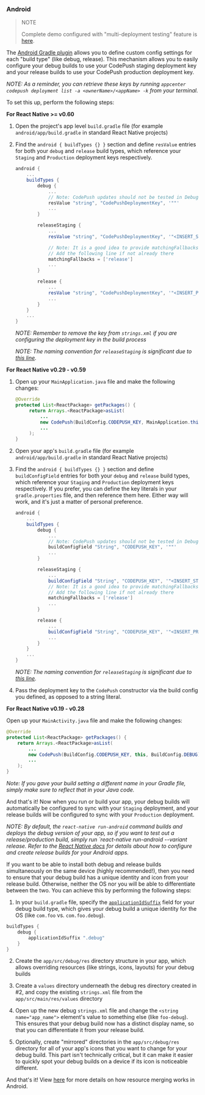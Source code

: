 ### Android

> NOTE
>
> Complete demo configured with "multi-deployment testing" feature is [here](https://github.com/microsoft/react-native-washington-push/files/1314118/rncp1004.zip).

The [Android Gradle plugin](https://google.github.io/android-gradle-dsl/current/index.html) allows you to define custom config settings for each "build type" (like debug, release). This mechanism allows you to easily configure your debug builds to use your CodePush staging deployment key and your release builds to use your CodePush production deployment key.

_NOTE: As a reminder, you can retrieve these keys by running `appcenter codepush deployment list -a <ownerName>/<appName> -k` from your terminal._

To set this up, perform the following steps:

**For React Native >= v0.60**

1. Open the project's app level `build.gradle` file (for example `android/app/build.gradle` in standard React Native projects)

2. Find the `android { buildTypes {} }` section and define `resValue` entries for both your `debug` and `release` build types, which reference your `Staging` and `Production` deployment keys respectively.

   ```groovy
   android {
       ...
       buildTypes {
           debug {
               ...
               // Note: CodePush updates should not be tested in Debug mode as they are overriden by the RN packager. However, because CodePush checks for updates in all modes, we must supply a key.
               resValue "string", "CodePushDeploymentKey", '""'
               ...
           }

           releaseStaging {
               ...
               resValue "string", "CodePushDeploymentKey", '"<INSERT_STAGING_KEY>"'

               // Note: It is a good idea to provide matchingFallbacks for the new buildType you create to prevent build issues
               // Add the following line if not already there
               matchingFallbacks = ['release']
               ...
           }

           release {
               ...
               resValue "string", "CodePushDeploymentKey", '"<INSERT_PRODUCTION_KEY>"'
               ...
           }
       }
       ...
   }
   ```

   _NOTE: Remember to remove the key from `strings.xml` if you are configuring the deployment key in the build process_

   _NOTE: The naming convention for `releaseStaging` is significant due to [this line](https://github.com/facebook/react-native/blob/e083f9a139b3f8c5552528f8f8018529ef3193b9/react.gradle#L79)._

**For React Native v0.29 - v0.59**

1. Open up your `MainApplication.java` file and make the following changes:

   ```java
   @Override
   protected List<ReactPackage> getPackages() {
        return Arrays.<ReactPackage>asList(
            ...
            new CodePush(BuildConfig.CODEPUSH_KEY, MainApplication.this, BuildConfig.DEBUG), // Add/change this line.
            ...
        );
   }
   ```

2. Open your app's `build.gradle` file (for example `android/app/build.gradle` in standard React Native projects)

3. Find the `android { buildTypes {} }` section and define `buildConfigField` entries for both your `debug` and `release` build types, which reference your `Staging` and `Production` deployment keys respectively. If you prefer, you can define the key literals in your `gradle.properties` file, and then reference them here. Either way will work, and it's just a matter of personal preference.

   ```groovy
   android {
       ...
       buildTypes {
           debug {
               ...
               // Note: CodePush updates should not be tested in Debug mode as they are overriden by the RN packager. However, because CodePush checks for updates in all modes, we must supply a key.
               buildConfigField "String", "CODEPUSH_KEY", '""'
               ...
           }

           releaseStaging {
               ...
               buildConfigField "String", "CODEPUSH_KEY", '"<INSERT_STAGING_KEY>"'
               // Note: It is a good idea to provide matchingFallbacks for the new buildType you create to prevent build issues
               // Add the following line if not already there
               matchingFallbacks = ['release']
               ...
           }

           release {
               ...
               buildConfigField "String", "CODEPUSH_KEY", '"<INSERT_PRODUCTION_KEY>"'
               ...
           }
       }
       ...
   }
   ```

   _NOTE: The naming convention for `releaseStaging` is significant due to [this line](https://github.com/facebook/react-native/blob/e083f9a139b3f8c5552528f8f8018529ef3193b9/react.gradle#L79)._

4. Pass the deployment key to the `CodePush` constructor via the build config you defined, as opposed to a string literal.

**For React Native v0.19 - v0.28**

Open up your `MainActivity.java` file and make the following changes:

```java
@Override
protected List<ReactPackage> getPackages() {
    return Arrays.<ReactPackage>asList(
        ...
        new CodePush(BuildConfig.CODEPUSH_KEY, this, BuildConfig.DEBUG), // Add/change this line.
        ...
    );
}
```

_Note: If you gave your build setting a different name in your Gradle file, simply make sure to reflect that in your Java code._

And that's it! Now when you run or build your app, your debug builds will automatically be configured to sync with your `Staging` deployment, and your release builds will be configured to sync with your `Production` deployment.

_NOTE: By default, the `react-native run-android` command builds and deploys the debug version of your app, so if you want to test out a release/production build, simply run `react-native run-android --variant release. Refer to the [React Native docs](http://facebook.github.io/react-native/docs/signed-apk-android.html#conten) for details about how to configure and create release builds for your Android apps._

If you want to be able to install both debug and release builds simultaneously on the same device (highly recommended!), then you need to ensure that your debug build has a unique identity and icon from your release build. Otherwise, neither the OS nor you will be able to differentiate between the two. You can achieve this by performing the following steps:

1. In your `build.gradle` file, specify the [`applicationIdSuffix`](http://google.github.io/android-gradle-dsl/current/com.android.build.gradle.internal.dsl.BuildType.html#com.android.build.gradle.internal.dsl.BuildType:applicationIdSuffix) field for your debug build type, which gives your debug build a unique identity for the OS (like `com.foo` vs. `com.foo.debug`).

```groovy
buildTypes {
    debug {
        applicationIdSuffix ".debug"
    }
}
```

2. Create the `app/src/debug/res` directory structure in your app, which allows overriding resources (like strings, icons, layouts) for your debug builds

3. Create a `values` directory underneath the debug res directory created in #2, and copy the existing `strings.xml` file from the `app/src/main/res/values` directory

4. Open up the new debug `strings.xml` file and change the `<string name="app_name">` element's value to something else (like `foo-debug`). This ensures that your debug build now has a distinct display name, so that you can differentiate it from your release build.

5. Optionally, create "mirrored" directories in the `app/src/debug/res` directory for all of your app's icons that you want to change for your debug build. This part isn't technically critical, but it can make it easier to quickly spot your debug builds on a device if its icon is noticeable different.

And that's it! View [here](http://tools.android.com/tech-docs/new-build-system/resource-merging) for more details on how resource merging works in Android.
